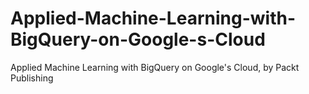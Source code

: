 


# Applied-Machine-Learning-with-BigQuery-on-Google-s-Cloud
Applied Machine Learning with BigQuery on Google's Cloud, by Packt Publishing
